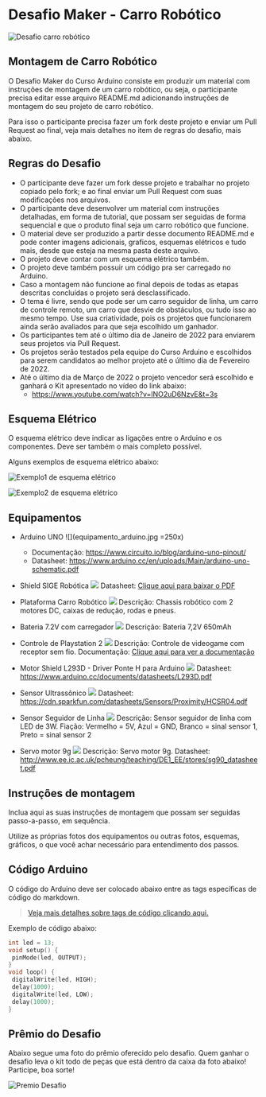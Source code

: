 # Desafio Maker - Carro Robótico

![Desafio carro robótico](carro_robotico.jpg)

## Montagem de Carro Robótico

O Desafio Maker do Curso Arduino consiste em produzir um material com instruções de montagem de um carro robótico, ou seja, o participante precisa editar esse arquivo README.md adicionando instruções de montagem do seu projeto de carro robótico.

Para isso o participante precisa fazer um fork deste projeto e enviar um Pull Request ao final, veja mais detalhes no item de regras do desafio, mais abaixo.

## Regras do Desafio

- O participante deve fazer um fork desse projeto e trabalhar no projeto copiado pelo fork; e ao final enviar um Pull Request com suas modificações nos arquivos.
- O participante deve desenvolver um material com instruções detalhadas, em forma de tutorial, que possam ser seguidas de forma sequencial e que o produto final seja um carro robótico que funcione.
- O material deve ser produzido a partir desse documento README.md e pode conter imagens adicionais, graficos, esquemas elétricos e tudo mais, desde que esteja na mesma pasta deste arquivo.
- O projeto deve contar com um esquema elétrico também.
- O projeto deve também possuir um código pra ser carregado no Arduino.
- Caso a montagem não funcione ao final depois de todas as etapas descritas concluídas o projeto será desclassificado.
- O tema é livre, sendo que pode ser um carro seguidor de linha, um carro de controle remoto, um carro que desvie de obstáculos, ou tudo isso ao mesmo tempo. Use sua criatividade, pois os projetos que funcionarem ainda serão avaliados para que seja escolhido um ganhador.
- Os participantes tem até o último dia de Janeiro de 2022 para enviarem seus projetos via Pull Request.
- Os projetos serão testados pela equipe do Curso Arduino e escolhidos para serem candidatos ao melhor projeto até o último dia de Fevereiro de 2022.
- Até o último dia de Março de 2022 o projeto vencedor será escolhido e ganhará o Kit apresentado no vídeo do link abaixo:
  - https://www.youtube.com/watch?v=lNO2uD6NzvE&t=3s

## Esquema Elétrico

O esquema elétrico deve indicar as ligações entre o Arduino e os componentes. Deve ser também o mais completo possível.

Alguns exemplos de esquema elétrico abaixo:

![Exemplo1 de esquema elétrico](esquema_eletrico_exemplo1.png)

![Exemplo2 de esquema elétrico](esquema_eletrico_exemplo2.png)

## Equipamentos

- Arduino UNO
![](equipamento_arduino.jpg =250x)
  - Documentação: https://www.circuito.io/blog/arduino-uno-pinout/
  - Datasheet: https://www.arduino.cc/en/uploads/Main/arduino-uno-schematic.pdf

- Shield SIGE Robótica
![](equipamento_sige_robotica.jpg)
Datasheet: [Clique aqui para baixar o PDF](datasheet_sige_robotica.pdf)

- Plataforma Carro Robótico
![](equipamento_carro.jpg)
Descrição: Chassis robótico com 2 motores DC, caixas de redução, rodas e pneus.

- Bateria 7.2V com carregador
![](equipamento_bateria_carregador.jpg)
Descrição: Bateria 7,2V 650mAh

- Controle de Playstation 2
![](equipamento_controle_ps2.jpg)
Descrição: Controle de videogame com receptor sem fio.
Documentação: [Clique aqui para ver a documentação](https://create.arduino.cc/projecthub/electropeak/how-to-interface-ps2-wireless-controller-w-arduino-a0a813)

- Motor Shield L293D - Driver Ponte H para Arduino
![](equipamento_placa_motores.jpg)
Datasheet: https://www.arduino.cc/documents/datasheets/L293D.pdf

- Sensor Ultrassônico
![](equipamento_sensor_ultrassonico.jpg)
Datasheet: https://cdn.sparkfun.com/datasheets/Sensors/Proximity/HCSR04.pdf

- Sensor Seguidor de Linha
![](equipamento_sensor_seguidor_linha.jpg)
Descrição: Sensor seguidor de linha com LED de 3W. Fiação: Vermelho = 5V, Azul = GND, Branco = sinal sensor 1, Preto = sinal sensor 2

- Servo motor 9g
![](equipamento_servo.jpg)
Descrição: Servo motor 9g.
Datasheet: http://www.ee.ic.ac.uk/pcheung/teaching/DE1_EE/stores/sg90_datasheet.pdf 

## Instruções de montagem

Inclua aqui as suas instruções de montagem que possam ser seguidas passo-a-passo, em sequência.

Utilize as próprias fotos dos equipamentos ou outras fotos, esquemas, gráficos, o que você achar necessário para entendimento dos passos.

## Código Arduino

O código do Arduino deve ser colocado abaixo entre as tags específicas de código do markdown.

> [Veja mais detalhes sobre tags de código clicando aqui.](https://www.markdownguide.org/extended-syntax/#:~:text=The%20basic%20Markdown%20syntax%20allows,and%20after%20the%20code%20block)

Exemplo de código abaixo:

```cpp
int led = 13;
void setup() {
 pinMode(led, OUTPUT);
}
void loop() {
 digitalWrite(led, HIGH);
 delay(1000);
 digitalWrite(led, LOW);
 delay(1000);
}
```

## Prêmio do Desafio

Abaixo segue uma foto do prêmio oferecido pelo desafio. Quem ganhar o desafio leva o kit todo de peças que está dentro da caixa da foto abaixo! Participe, boa sorte!

![Premio Desafio](premio.jpg)
